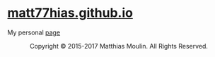 # [matt77hias.github.io](http://matt77hias.github.io)
My personal [page](http://matt77hias.github.io)

<p align="center">Copyright © 2015-2017 Matthias Moulin. All Rights Reserved.</p>
